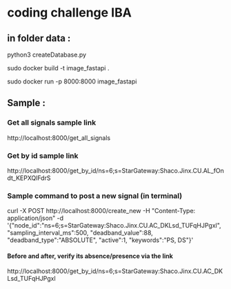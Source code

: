# coding challenge IBA

## in folder data : 

python3 createDatabase.py

sudo docker build -t image_fastapi .

sudo docker run  -p 8000:8000 image_fastapi


## Sample  : 

### Get all signals sample link
http://localhost:8000/get_all_signals


### Get by id sample link
http://localhost:8000/get_by_id/ns=6;s=StarGateway:Shaco.Jinx.CU.AL_fOndt_KEPXQlFdrS

### Sample command to post a new signal (in terminal)
curl -X POST http://localhost:8000/create_new -H "Content-Type: application/json" -d '{"node_id":"ns=6;s=StarGateway:Shaco.Jinx.CU.AC_DKLsd_TUFqHJPgxl", "sampling_interval_ms":500, "deadband_value":88, "deadband_type":"ABSOLUTE", "active":1, "keywords":"PS, DS"}'

#### Before and after, verify its absence/presence via the link
http://localhost:8000/get_by_id/ns=6;s=StarGateway:Shaco.Jinx.CU.AC_DKLsd_TUFqHJPgxl